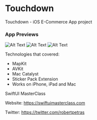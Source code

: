 # Touchdown 
Touchdown - iOS E-Commerce App project

### App Previews
![Alt Text](https://media.giphy.com/media/sL18rRQSyzeZcjjVE2/giphy.gif) 
![Alt Text](https://media.giphy.com/media/lXCTVOrrHPcNP1dXiv/giphy.gif)
![Alt Text](https://media.giphy.com/media/UcBpQ5APo74MQ9n98n/giphy.gif)

Technologies that covered:
- MapKit
- AVKit
- Mac Catalyst
- Sticker Pack Extension
- Works on iPhone, iPad and Mac

SwiftUI MasterClass

Website: https://swiftuimasterclass.com

Twitter: https://twitter.com/robertpetras
